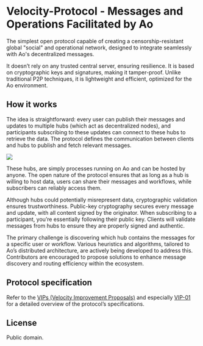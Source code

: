 # Velocity-Protocol - Messages and Operations Facilitated by Ao

The simplest open protocol capable of creating a censorship-resistant global "social" and operational network, designed to integrate seamlessly with Ao's decentralized messages.

It doesn’t rely on any trusted central server, ensuring resilience. It is based on cryptographic keys and signatures, making it tamper-proof. Unlike traditional P2P techniques, it is lightweight and efficient, optimized for the Ao environment.


## How it works

The idea is straightforward: every user can publish their messages and updates to multiple hubs (which act as decentralized nodes), and participants subscribing to these updates can connect to these hubs to retrieve the data. The protocol defines the communication between clients and hubs to publish and fetch relevant messages.

![](https://the-velocity.org/diagram.jpg)

These hubs, are simply processes running on Ao and can be hosted by anyone. The open nature of the protocol ensures that as long as a hub is willing to host data, users can share their messages and workflows, while subscribers can reliably access them.

Although hubs could potentially misrepresent data, cryptographic validation ensures trustworthiness. Public-key cryptography secures every message and update, with all content signed by the originator. When subscribing to a participant, you’re essentially following their public key. Clients will validate messages from hubs to ensure they are properly signed and authentic.

The primary challenge is discovering which hub contains the messages for a specific user or workflow. Various heuristics and algorithms, tailored to Ao’s distributed architecture, are actively being developed to address this. Contributors are encouraged to propose solutions to enhance message discovery and routing efficiency within the ecosystem.

## Protocol specification

Refer to the [VIPs (Velocity Improvement Proposals)](https://github.com/SpaceTurtle-Dao/velocity-protocol/vips) and especially [VIP-01](https://github.com/SpaceTurtle-Dao/velocity-protocol/vips/blob/main/01.md) for a detailed overview of the protocol’s specifications.


## License

Public domain.





